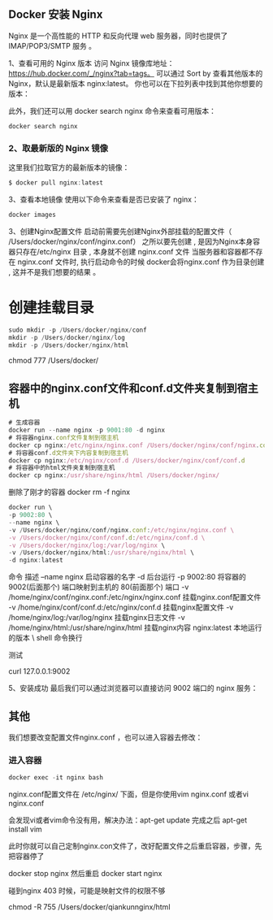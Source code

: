 
## Docker 安装 Nginx
Nginx 是一个高性能的 HTTP 和反向代理 web 服务器，同时也提供了 IMAP/POP3/SMTP 服务 。


1、查看可用的 Nginx 版本
访问 Nginx 镜像库地址： https://hub.docker.com/_/nginx?tab=tags。
可以通过 Sort by 查看其他版本的 Nginx，默认是最新版本 nginx:latest。
你也可以在下拉列表中找到其他你想要的版本：


此外，我们还可以用 docker search nginx 命令来查看可用版本：
```
docker search nginx
```

### 2、取最新版的 Nginx 镜像
这里我们拉取官方的最新版本的镜像：

```js
$ docker pull nginx:latest
```

3、查看本地镜像
使用以下命令来查看是否已安装了 nginx：

```js
docker images
```


 3、创建Nginx配置文件 
启动前需要先创建Nginx外部挂载的配置文件（ /Users/docker/nginx/conf/nginx.conf）
之所以要先创建 , 是因为Nginx本身容器只存在/etc/nginx 目录 , 本身就不创建 nginx.conf 文件
当服务器和容器都不存在 nginx.conf 文件时, 执行启动命令的时候 docker会将nginx.conf 作为目录创建 , 这并不是我们想要的结果 。



# 创建挂载目录

```js
sudo mkdir -p /Users/docker/nginx/conf
mkdir -p /Users/docker/nginx/log
mkdir -p /Users/docker/nginx/html
```

 chmod 777 /Users/docker/

## 容器中的nginx.conf文件和conf.d文件夹复制到宿主机

```js
# 生成容器
docker run --name nginx -p 9001:80 -d nginx
# 将容器nginx.conf文件复制到宿主机
docker cp nginx:/etc/nginx/nginx.conf /Users/docker/nginx/conf/nginx.conf
# 将容器conf.d文件夹下内容复制到宿主机
docker cp nginx:/etc/nginx/conf.d /Users/docker/nginx/conf/conf.d
# 将容器中的html文件夹复制到宿主机
docker cp nginx:/usr/share/nginx/html /Users/docker/nginx/

```

删除了刚才的容器
docker rm -f nginx



```js
docker run \
-p 9002:80 \
--name nginx \
-v /Users/docker/nginx/conf/nginx.conf:/etc/nginx/nginx.conf \
-v /Users/docker/nginx/conf/conf.d:/etc/nginx/conf.d \
-v /Users/docker/nginx/log:/var/log/nginx \
-v /Users/docker/nginx/html:/usr/share/nginx/html \
-d nginx:latest
```

命令	   描述
–name nginx	启动容器的名字
-d	后台运行
-p 9002:80	将容器的 9002(后面那个) 端口映射到主机的 80(前面那个) 端口
-v /home/nginx/conf/nginx.conf:/etc/nginx/nginx.conf	挂载nginx.conf配置文件
-v /home/nginx/conf/conf.d:/etc/nginx/conf.d	挂载nginx配置文件
-v /home/nginx/log:/var/log/nginx	挂载nginx日志文件
-v /home/nginx/html:/usr/share/nginx/html	挂载nginx内容
nginx:latest	本地运行的版本
\	shell 命令换行








测试

curl 127.0.0.1:9002




5、安装成功
最后我们可以通过浏览器可以直接访问 9002 端口的 nginx 服务：



## 其他

我们想要改变配置文件nginx.conf ，也可以进入容器去修改：


### 进入容器
```js
docker exec -it nginx bash
```

nginx.conf配置文件在 /etc/nginx/  下面，但是你使用vim nginx.conf 或者vi nginx.conf

会发现vi或者vim命令没有用，解决办法：apt-get  update  完成之后 apt-get install vim

此时你就可以自己定制nginx.con文件了，改好配置文件之后重启容器，步骤，先把容器停了


docker stop nginx  然后重启 docker start nginx


碰到nginx 403 时候，可能是映射文件的权限不够

  chmod -R 755 /Users/docker/qiankunnginx/html
